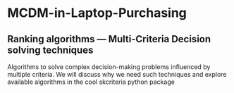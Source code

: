 # MCDM-in-Laptop-Purchasing

## Ranking algorithms —  Multi-Criteria Decision solving techniques

Algorithms to solve complex decision-making problems influenced by multiple criteria. We will discuss why we need such techniques and explore available algorithms in the cool skcriteria python package
